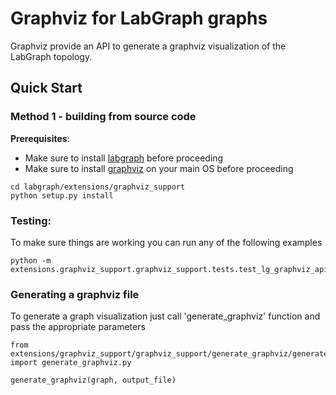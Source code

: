 # Graphviz for LabGraph graphs

Graphviz provide an API to generate a graphviz visualization of the LabGraph topology. 

## Quick Start

### Method 1 - building from source code

**Prerequisites**:

* Make sure to install [labgraph](https://github.com/facebookresearch/labgraph) before proceeding
* Make sure to install [graphviz](https://graphviz.org/download/) on your main OS before proceeding

```
cd labgraph/extensions/graphviz_support
python setup.py install
```

### Testing:

To make sure things are working you can run any of the following examples

```
python -m extensions.graphviz_support.graphviz_support.tests.test_lg_graphviz_api
```

### Generating a graphviz file

To generate a graph visualization just call 'generate_graphviz' function and pass the appropriate parameters
```
from extensions/graphviz_support/graphviz_support/generate_graphviz/generate_graphviz.py import generate_graphviz.py

generate_graphviz(graph, output_file)
```
